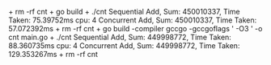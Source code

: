 \+ rm -rf cnt
\+ go build
\+ ./cnt
Sequential Add, Sum: 450010337,  Time Taken: 75.39752ms
cpu: 4
Concurrent Add, Sum: 450010337,  Time Taken: 57.072392ms
\+ rm -rf cnt
\+ go build -compiler gccgo -gccgoflags ' -O3 ' -o cnt main.go
\+ ./cnt
Sequential Add, Sum: 449998772,  Time Taken: 88.360735ms
cpu: 4
Concurrent Add, Sum: 449998772,  Time Taken: 129.353267ms
\+ rm -rf cnt
